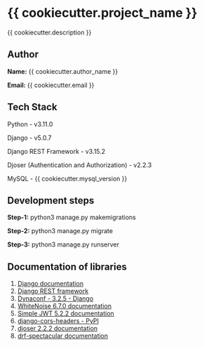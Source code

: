 # {{ cookiecutter.project_name }}

{{ cookiecutter.description }}

## Author

**Name:** {{ cookiecutter.author_name }}

**Email:** {{ cookiecutter.email }}

## Tech Stack

Python - v3.11.0

Django - v5.0.7

Django REST Framework - v3.15.2

Djoser (Authentication and Authorization) - v2.2.3

MySQL - {{ cookiecutter.mysql_version }}

## Development steps

**Step-1:** python3 manage.py makemigrations

**Step-2:** python3 manage.py migrate

**Step-3:** python3 manage.py runserver


## Documentation of libraries

1. [Django documentation](https://docs.djangoproject.com/en/5.0/)
2. [Django REST framework](https://www.django-rest-framework.org/)
3. [Dynaconf - 3.2.5 - Django](https://www.dynaconf.com/django/)
4. [WhiteNoise 6.7.0 documentation](https://whitenoise.readthedocs.io/en/stable/)
5. [Simple JWT 5.2.2 documentation](https://django-rest-framework-simplejwt.readthedocs.io/en/latest/)
6. [django-cors-headers - PyPI](https://pypi.org/project/django-cors-headers/)
7. [djoser 2.2.2 documentation](https://djoser.readthedocs.io/en/latest/)
8. [drf-spectacular documentation](https://drf-spectacular.readthedocs.io/en/latest/)
